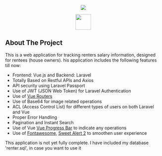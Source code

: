 <p align="center"><img src="https://laravel.com/assets/img/components/logo-laravel.svg"></p>
<p align="center"><img height="50px" src="https://upload.wikimedia.org/wikipedia/commons/thumb/9/95/Vue.js_Logo_2.svg/512px-Vue.js_Logo_2.svg.png"></p>

## About The Project

This is a web application for tracking renters salary information, designed for rentees (house owners). his application includes the following features till now: 

- Frontend: Vue.js and Backend: Laravel
- Totally Based on Restful APIs and Axios
- API security using Laravel Passport
- Use of JWT (JSON Web Token) for Laravel Authentication
- Use of [Vue Routers](https://router.vuejs.org/)
- Use of Base64 for image related operations 
- ACL (Access Control List) for different types of users on both Laravel and Vue
- Proper Error Handling
- Pagination and Instant Search
- Use of Vue [Vue Progress Bar](https://github.com/hilongjw/vue-progressbar#demo) to indicate any operations
- Use of [Fontawesome](https://fontawesome.com/), [Sweet Alert 2](https://sweetalert2.github.io/) to smoothen user experience 

This application is not yet fully complete.
I have included my database 'renter.sql', in case you want to use it
